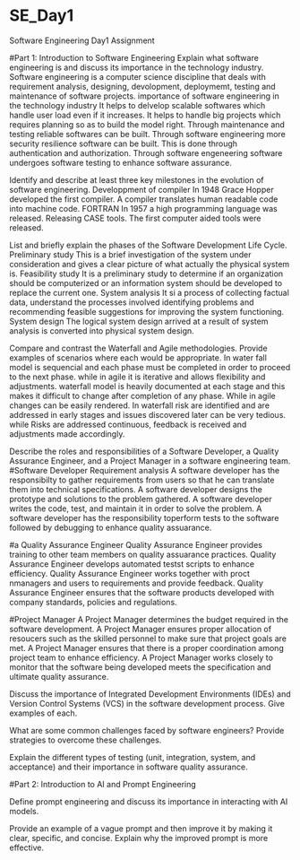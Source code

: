 # SE_Day1
Software Engineering Day1 Assignment

#Part 1: Introduction to Software Engineering
Explain what software engineering is and discuss its importance in the technology industry.
Software engineering is a computer science discipline that deals with requirement analysis, designing, devolopment, deploymemt, 
testing and maintenance of software projects.
importance of software engineering in the technology industry
It helps to delvelop scalable softwares which handle user load even if it increases.
It helps to handle big projects which requires planning so as to build the model right.
Through maintenance and testing reliable softwares can be built.
Through software engineering more security resilience software can be built. This is done
through authentication and authorization.
Through software engeneering software undergoes software testing to enhance software assurance.


Identify and describe at least three key milestones in the evolution of software engineering.
Developpment of compiler In 1948 Grace Hopper developed the first compiler. A compiler translates
human readable code into machine code.
FORTRAN In 1957 a high programming language was released.
Releasing CASE tools. The first computer aided tools were released.

List and briefly explain the phases of the Software Development Life Cycle.
Preliminary study This is a brief investigation of the system under consideration and gives a clear
picture of what actually the physical system is.
Feasibility study It is a preliminary study to determine if an organization should be computerized or 
an information system should be developed to replace the current one.
System analysis It si a process of collecting factual data, understand the processes involved identifying problems
and recommending feasible suggestions for improving the system  functioning.
System design The logical system design arrived at a result of system analysis is converted into physical system design.

Compare and contrast the Waterfall and Agile methodologies. Provide examples of scenarios where each would be appropriate.
In water fall model  is sequencial and each phase must be completed in order to proceed to the next phase. while in agile it 
is  iterative and allows flexibility and adjustments.
waterfall model is heavily documented at each stage and this makes it  difficult to change after completion of any  phase. 
While in agile changes can be easily rendered.
In waterfall risk are identified and are addressed in early stages and issues discovered later can be very tedious. 
while Risks are addressed continuous, feedback is received and adjustments made accordingly.

Describe the roles and responsibilities of a Software Developer, a Quality Assurance Engineer, and a Project Manager in a software engineering team.
#Software Developer
Requirement analysis A software developer has the responsibilty to gather requirements from users so that he can translate
them into technical specifications.
A software developer designs the prototype and solutions to the problem gathered.
A software developer writes the code, test, and maintain it in order to solve the problem.
A software developer has the responsibility toperform tests to the software followed by debugging to enhance quality assuarance.

#a Quality Assurance Engineer
Quality Assurance Engineer provides training to other team members on quality assuarance practices.
Quality Assurance Engineer develops automated testst scripts to enhance efficiency.
Quality Assurance Engineer works together with proct nmanagers and users to requirements and provide feedback.
Quality Assurance Engineer ensures that the software products developed with company standards, policies and regulations.

#Project Manager
A Project Manager determines the budget required in the software development.
A Project Manager ensures proper allocation of resoucers such as the skilled personnel to make sure that project goals are met.
A Project Manager ensures that there is a proper coordination among project team to enhance efficiency.
A Project Manager works closely to monitor that the software being developed meets the specification and ultimate quality assurance.

Discuss the importance of Integrated Development Environments (IDEs) and Version Control Systems (VCS) in the software development process. Give examples of each.


What are some common challenges faced by software engineers? Provide strategies to overcome these challenges.


Explain the different types of testing (unit, integration, system, and acceptance) and their importance in software quality assurance.


#Part 2: Introduction to AI and Prompt Engineering


Define prompt engineering and discuss its importance in interacting with AI models.


Provide an example of a vague prompt and then improve it by making it clear, specific, and concise. Explain why the improved prompt is more effective.
